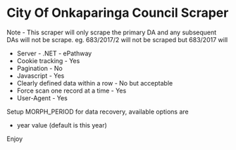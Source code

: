 # City Of Onkaparinga Council Scraper

Note - This scraper will only scrape the primary DA and any subsequent DAs will not be scrape.
eg. 683/2017/2 will not be scraped but 683/2017 will

* Server - .NET - ePathway
* Cookie tracking - Yes
* Pagination - No
* Javascript - Yes
* Clearly defined data within a row - No but acceptable
* Force scan one record at a time - Yes
* User-Agent - Yes

Setup MORPH_PERIOD for data recovery, available options are

* year value (default is this year)

Enjoy

